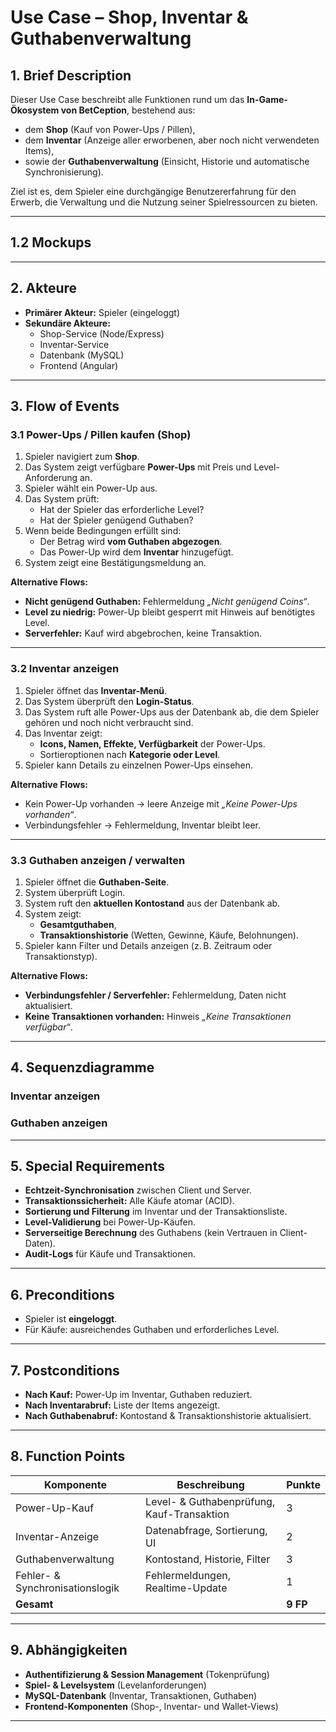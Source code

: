 # Use Case – Shop, Inventar & Guthabenverwaltung

## 1. Brief Description
Dieser Use Case beschreibt alle Funktionen rund um das **In-Game-Ökosystem von BetCeption**, bestehend aus:
- dem **Shop** (Kauf von Power-Ups / Pillen),
- dem **Inventar** (Anzeige aller erworbenen, aber noch nicht verwendeten Items),
- sowie der **Guthabenverwaltung** (Einsicht, Historie und automatische Synchronisierung).

Ziel ist es, dem Spieler eine durchgängige Benutzererfahrung für den Erwerb, die Verwaltung und die Nutzung seiner Spielressourcen zu bieten.

---
## 1.2 Mockups

---
## 2. Akteure
- **Primärer Akteur:** Spieler (eingeloggt)
- **Sekundäre Akteure:**  
  - Shop-Service (Node/Express)  
  - Inventar-Service  
  - Datenbank (MySQL)  
  - Frontend (Angular)

---

## 3. Flow of Events

### 3.1 Power-Ups / Pillen kaufen (Shop)
1. Spieler navigiert zum **Shop**.  
2. Das System zeigt verfügbare **Power-Ups** mit Preis und Level-Anforderung an.  
3. Spieler wählt ein Power-Up aus.  
4. Das System prüft:  
   - Hat der Spieler das erforderliche Level?  
   - Hat der Spieler genügend Guthaben?  
5. Wenn beide Bedingungen erfüllt sind:  
   - Der Betrag wird **vom Guthaben abgezogen**.  
   - Das Power-Up wird dem **Inventar** hinzugefügt.  
6. System zeigt eine Bestätigungsmeldung an.  

**Alternative Flows:**  
- **Nicht genügend Guthaben:** Fehlermeldung *„Nicht genügend Coins“*.  
- **Level zu niedrig:** Power-Up bleibt gesperrt mit Hinweis auf benötigtes Level.  
- **Serverfehler:** Kauf wird abgebrochen, keine Transaktion.  

---

### 3.2 Inventar anzeigen
1. Spieler öffnet das **Inventar-Menü**.  
2. Das System überprüft den **Login-Status**.  
3. Das System ruft alle Power-Ups aus der Datenbank ab, die dem Spieler gehören und noch nicht verbraucht sind.  
4. Das Inventar zeigt:  
   - **Icons, Namen, Effekte, Verfügbarkeit** der Power-Ups.  
   - Sortieroptionen nach **Kategorie oder Level**.  
5. Spieler kann Details zu einzelnen Power-Ups einsehen.  

**Alternative Flows:**  
- Kein Power-Up vorhanden → leere Anzeige mit *„Keine Power-Ups vorhanden“*.  
- Verbindungsfehler → Fehlermeldung, Inventar bleibt leer.  

---

### 3.3 Guthaben anzeigen / verwalten
1. Spieler öffnet die **Guthaben-Seite**.  
2. System überprüft Login.  
3. System ruft den **aktuellen Kontostand** aus der Datenbank ab.  
4. System zeigt:  
   - **Gesamtguthaben**,  
   - **Transaktionshistorie** (Wetten, Gewinne, Käufe, Belohnungen).  
5. Spieler kann Filter und Details anzeigen (z. B. Zeitraum oder Transaktionstyp).  

**Alternative Flows:**  
- **Verbindungsfehler / Serverfehler:** Fehlermeldung, Daten nicht aktualisiert.  
- **Keine Transaktionen vorhanden:** Hinweis *„Keine Transaktionen verfügbar“*.  

---

## 4. Sequenzdiagramme



### Inventar anzeigen


### Guthaben anzeigen


---

## 5. Special Requirements
- **Echtzeit-Synchronisation** zwischen Client und Server.  
- **Transaktionssicherheit:** Alle Käufe atomar (ACID).  
- **Sortierung und Filterung** im Inventar und der Transaktionsliste.  
- **Level-Validierung** bei Power-Up-Käufen.  
- **Serverseitige Berechnung** des Guthabens (kein Vertrauen in Client-Daten).  
- **Audit-Logs** für Käufe und Transaktionen.

---

## 6. Preconditions
- Spieler ist **eingeloggt**.  
- Für Käufe: ausreichendes Guthaben und erforderliches Level.  

---

## 7. Postconditions
- **Nach Kauf:** Power-Up im Inventar, Guthaben reduziert.  
- **Nach Inventarabruf:** Liste der Items angezeigt.  
- **Nach Guthabenabruf:** Kontostand & Transaktionshistorie aktualisiert.  

---

## 8. Function Points
| Komponente | Beschreibung | Punkte |
|-------------|--------------|--------|
| Power-Up-Kauf | Level- & Guthabenprüfung, Kauf-Transaktion | 3 |
| Inventar-Anzeige | Datenabfrage, Sortierung, UI | 2 |
| Guthabenverwaltung | Kontostand, Historie, Filter | 3 |
| Fehler- & Synchronisationslogik | Fehlermeldungen, Realtime-Update | 1 |
| **Gesamt** |  | **9 FP** |

---

## 9. Abhängigkeiten
- **Authentifizierung & Session Management** (Tokenprüfung)  
- **Spiel- & Levelsystem** (Levelanforderungen)  
- **MySQL-Datenbank** (Inventar, Transaktionen, Guthaben)  
- **Frontend-Komponenten** (Shop-, Inventar- und Wallet-Views)

---

